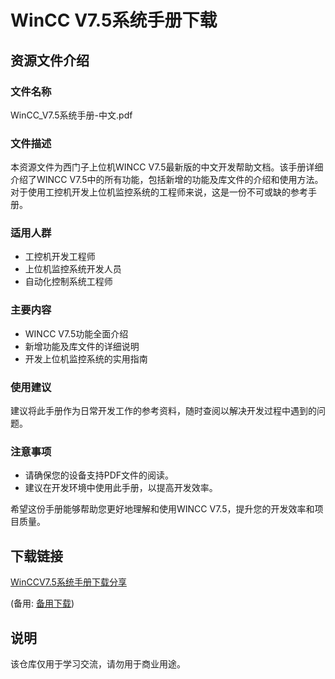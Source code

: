 # WinCC V7.5系统手册下载

## 资源文件介绍

### 文件名称
WinCC_V7.5系统手册-中文.pdf

### 文件描述
本资源文件为西门子上位机WINCC V7.5最新版的中文开发帮助文档。该手册详细介绍了WINCC V7.5中的所有功能，包括新增的功能及库文件的介绍和使用方法。对于使用工控机开发上位机监控系统的工程师来说，这是一份不可或缺的参考手册。

### 适用人群
- 工控机开发工程师
- 上位机监控系统开发人员
- 自动化控制系统工程师

### 主要内容
- WINCC V7.5功能全面介绍
- 新增功能及库文件的详细说明
- 开发上位机监控系统的实用指南

### 使用建议
建议将此手册作为日常开发工作的参考资料，随时查阅以解决开发过程中遇到的问题。

### 注意事项
- 请确保您的设备支持PDF文件的阅读。
- 建议在开发环境中使用此手册，以提高开发效率。

希望这份手册能够帮助您更好地理解和使用WINCC V7.5，提升您的开发效率和项目质量。

## 下载链接
[WinCCV7.5系统手册下载分享](https://pan.quark.cn/s/cd9e038fbcb1) 

(备用: [备用下载](https://pan.baidu.com/s/1bG44WBj-mOpMrAAy9J24UQ?pwd=1234))

## 说明

该仓库仅用于学习交流，请勿用于商业用途。
